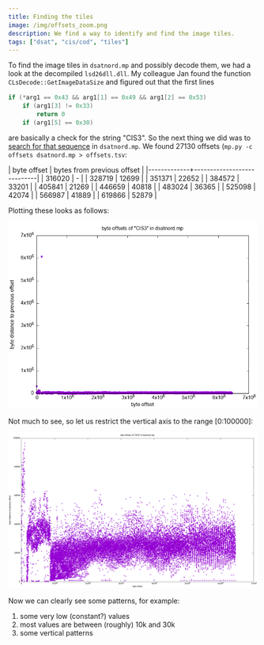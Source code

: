 ```yaml
---
title: Finding the tiles
image: /img/offsets_zoom.png
description: We find a way to identify and find the image tiles.
tags: ["dsat", "cis/cod", "tiles"]
---
```


To find the image tiles in `dsatnord.mp` and possibly decode them, we
had a look at the decompiled `lsd26dll.dll`. My colleague Jan found
the function `CLsDecode::GetImageDataSize` and figured out that the
first lines

```c
if (*arg1 == 0x43 && arg1[1] == 0x49 && arg1[2] == 0x53)
    if (arg1[3] != 0x33)
        return 0
    if (arg1[5] == 0x30)
```

are basically a check for the string "CIS3". So the next thing we did
was to [search for that sequence](/src/mp.py) in `dsatnord.mp`. We
found 27130 offsets (`mp.py -c offsets dsatnord.mp > offsets.tsv`:

| byte offset | bytes from previous offset |
|-------------+----------------------------|
|      316020 |                          - |
|      328719 |                      12699 |
|      351371 |                      22652 |
|      384572 |                      33201 |
|      405841 |                      21269 |
|      446659 |                      40818 |
|      483024 |                      36365 |
|      525098 |                      42074 |
|      566987 |                      41889 |
|      619866 |                      52879 |

Plotting these looks as follows:

![](/img/offsets.png)

Not much to see, so let us restrict the vertical axis to the range [0:100000]:

![](/img/offsets_zoom.png)

Now we can clearly see some patterns, for example:

1. some very low (constant?) values
2. most values are between (roughly) 10k and 30k
3. some vertical patterns

